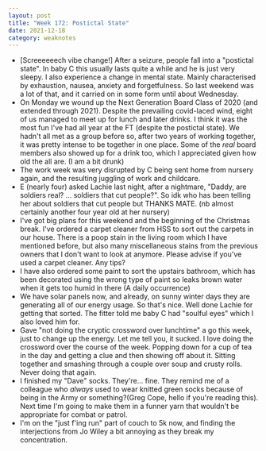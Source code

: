 ```yaml
---
layout: post
title: "Week 172: Postictal State"
date: 2021-12-18
category: weaknotes
---
```


* [Screeeeeech vibe change!] After a seizure, people fall into a "postictal state". In baby C this usually lasts  quite a while and he is just very sleepy. I also experience a change in mental state. Mainly characterised by exhaustion, nausea, anxiety and forgetfulness. So last weekend was a lot of that, and it carried on in some form until about Wednesday.
* On Monday we wound up the Next Generation Board Class of 2020 (and extended through 2021). Despite the prevailing covid-laced wind, eight of us managed to meet up for lunch and later drinks. I think it was the most fun I've had all year at the FT (despite the postictal state). We hadn't all met as a group before so, after two years of working together, it was pretty intense to be together in one place. Some of the _real_ board members also showed up for a drink too, which I appreciated given how old the all are. (I am a bit drunk)
* The work week was very disrupted by C being sent home from nursery again, and the resulting juggling of work and childcare.
* E (nearly four) asked Lachie last night, after a nightmare, "Daddy, are soldiers real? ... soldiers that cut people?". So idk who has been telling her about soldiers that cut people but THANKS MATE. (nb almost certainly another four year old at her nursery)
* I've got big plans for this weekend and the beginning of the Christmas break. I've ordered a carpet cleaner from HSS to sort out the carpets in our house. There is a poop stain in the living room which I have mentioned before, but also many miscellaneous stains from the previous owners that I don't want to look at anymore. Please advise if you've used a carpet cleaner. Any tips?
* I have also ordered some paint to sort the upstairs bathroom, which has been decorated using the wrong type of paint so leaks brown water when it gets too humid in there (A daily occurrence)
* We have solar panels now, and already, on sunny winter days they are generating all of our energy usage. So that's nice. Well done Lachie for getting that sorted. The fitter told me baby C had "soulful eyes" which I also loved him for.
* Gave "not doing the cryptic crossword over lunchtime" a go this week, just to change up the energy. Let me tell you, it sucked. I love doing the crossword over the course of the week. Popping down for a cup of tea in the day and getting a clue and then showing off about it. Sitting together and smashing through a couple over soup and crusty rolls. Never doing that again.
* I finished my "Dave" socks. They're... fine. They remind me of a colleague who _always_ used to wear knitted green socks because of being in the Army or something?(Greg Cope, hello if you're reading this). Next time I'm going to make them in a funner yarn that wouldn't be appropriate for combat or patrol.
* I'm on the "just f'ing run" part of couch to 5k now, and finding the interjections from Jo Wiley a bit annoying as they break my concentration.
